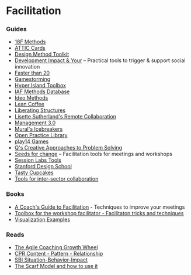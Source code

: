 # Facilitation
### Guides
- [18F Methods](https://methods.18f.gov/)
- [ATTIC Cards](https://attic.bcpsqc.ca/cards/)
- [Design Method Toolkit](https://toolkits.dss.cloud/design/)
- [Development Impact & Your](https://diytoolkit.org/tools/) – Practical tools to trigger & support social innovation
- [Faster than 20](https://fasterthan20.com/)
- [Gamestorming](https://gamestorming.com/)
- [Hyper Island Toolbox](https://toolbox.hyperisland.com/)
- [IAF Methods Database](https://www.sessionlab.com/library/iafmethods)
- [Ideo Methods](http://www.designkit.org/methods)
- [Lean Coffee](http://leancoffee.org/)
- [Liberating Structures](http://www.liberatingstructures.com/ls/)
- [Lisette Sutherland's Remote Collaboration](https://www.collaborationsuperpowers.com/remote-resources/)
- [Management 3.0](https://management30.com/practice/)
- [Mural's Icebreakers](https://www.mural.co/blog/online-warm-ups-energizers)
- [Open Practice Library](https://openpracticelibrary.com/)
- [play14 Games](https://play14.org/games/)
- [Q's Creative Approaches to Problem Solving](https://s20056.pcdn.co/wp-content/uploads/2017/08/Q-community-CAPS-toolkit-2017.pdf)
- [Seeds for change](https://seedsforchange.org.uk/tools.pdf) – Facilitation tools for meetings and workshops
- [Session Labs Tools](https://www.sessionlab.com/library)
- [Stanford Design School](https://dschool.stanford.edu/resources/)
- [Tasty Cupcakes](https://www.tastycupcakes.org/)
- [Tools for inter-sector collaboration](https://intersector.com/toolkit/)

### Books
- [A Coach's Guide to Facilitation](https://leanpub.com/facilitation/read) - Techniques to improve your meetings
- [Toolbox for the workshop facilitator - Facilitaton tricks and techniques](https://docs.google.com/presentation/d/1IMXozj-GgyX8rywJl2XoMW0R6xszGnSG8mTljOTvU7A/edit#slide=id.g9a3dc90cb_217_86)
- [Visualization Examples](https://visualizationexamples.com/)

### Reads
- [The Agile Coaching Growth Wheel](https://resources.scrumalliance.org/Article/agile-coaching-growth-wheel)
- [CPR Content - Pattern - Relationship](https://www.coaching4growth.co.nz/blog/2015/4/10/content-pattern-relationship)
- [SBI Situation-Behavior-Impact](https://www.ccl.org/articles/leading-effectively-articles/closing-the-gap-between-intent-vs-impact-sbii/#:~:text=The%20Situation%2DBehavior%2DImpact%20method,holding%20talent%20conversations%20with%20employees.)
- [The Scarf Model and how to use it](https://thecollaborationlab.com/blog/the-scarf-model-and-how-to-use-it)
